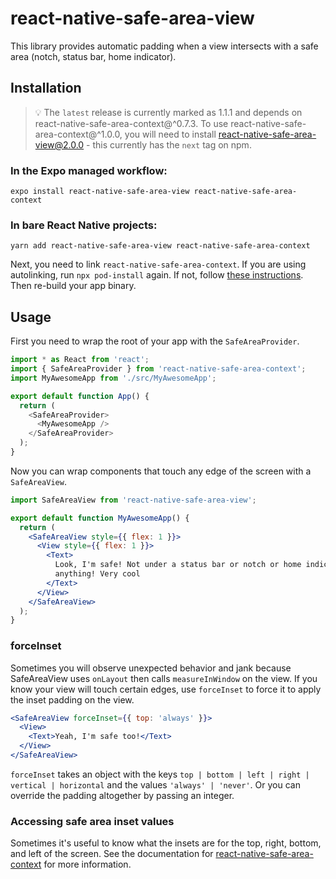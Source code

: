 # react-native-safe-area-view

This library provides automatic padding when a view intersects with a safe area (notch, status bar, home indicator).

## Installation

> 💡 The `latest` release is currently marked as 1.1.1 and depends on react-native-safe-area-context@^0.7.3. To use react-native-safe-area-context@^1.0.0, you will need to install react-native-safe-area-view@2.0.0 - this currently has the `next` tag on npm.

### In the Expo managed workflow:

```
expo install react-native-safe-area-view react-native-safe-area-context
```

### In bare React Native projects:

```
yarn add react-native-safe-area-view react-native-safe-area-context
```

Next, you need to link `react-native-safe-area-context`. If you are using autolinking, run `npx pod-install` again. If not, follow [these instructions](https://github.com/th3rdwave/react-native-safe-area-context#getting-started). Then re-build your app binary.

## Usage

First you need to wrap the root of your app with the `SafeAreaProvider`.

```js
import * as React from 'react';
import { SafeAreaProvider } from 'react-native-safe-area-context';
import MyAwesomeApp from './src/MyAwesomeApp';

export default function App() {
  return (
    <SafeAreaProvider>
      <MyAwesomeApp />
    </SafeAreaProvider>
  );
}
```

Now you can wrap components that touch any edge of the screen with a `SafeAreaView`.

```jsx
import SafeAreaView from 'react-native-safe-area-view';

export default function MyAwesomeApp() {
  return (
    <SafeAreaView style={{ flex: 1 }}>
      <View style={{ flex: 1 }}>
        <Text>
          Look, I'm safe! Not under a status bar or notch or home indicator or
          anything! Very cool
        </Text>
      </View>
    </SafeAreaView>
  );
}
```

### forceInset

Sometimes you will observe unexpected behavior and jank because SafeAreaView uses `onLayout` then calls `measureInWindow` on the view. If you know your view will touch certain edges, use `forceInset` to force it to apply the inset padding on the view.

```jsx
<SafeAreaView forceInset={{ top: 'always' }}>
  <View>
    <Text>Yeah, I'm safe too!</Text>
  </View>
</SafeAreaView>
```

`forceInset` takes an object with the keys `top | bottom | left | right | vertical | horizontal` and the values `'always' | 'never'`. Or you can override the padding altogether by passing an integer.

### Accessing safe area inset values

Sometimes it's useful to know what the insets are for the top, right, bottom, and left of the screen. See the documentation for [react-native-safe-area-context](https://github.com/th3rdwave/react-native-safe-area-context) for more information.
